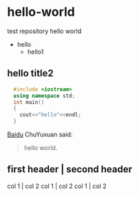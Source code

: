 # hello-world
test repository
hello world
* hello
  * hello1
## hello title2
```C++
  #include <iostream>
  using namespace std;
  int main()
  {
    cout<<"hello"<<endl;
  }
```
[Baidu]("www.baidu.com")
ChuYuxuan said:
> hello world.

first header | second header
----------------------------
col 1 | col 2
col 1 | col 2
col 1 | col 2
